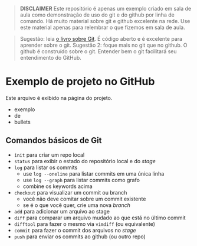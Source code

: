 > **DISCLAIMER** Este repositório é apenas um exemplo criado em sala de aula como 
> demonstração de uso do git e do github por linha de comando. Há muito
> material sobre git e github excelente na rede. Use este material
> apenas para relembrar o que fizemos em sala de aula.

> Sugestão: leia [o livro sobre Git](https://git-scm.com/book/en/v2). É código aberto e é excelente para
> aprender sobre o git. Sugestão 2: foque mais no git que no github. O github
> é construído sobre o git. Entender bem o git facilitará seu entendimento
> do GitHub.

# Exemplo de projeto no GitHub


Este arquivo é exibido na página do projeto.

- exemplo
- de
- bullets


## Comandos básicos de Git

- `init` para criar um repo local
- `status` para exibir o estado do repositório local e do _stage_
- `log` para listar os commits
  - use `log --oneline` para listar commits em uma única linha
  - use `log --graph` para listar commits como grafo
  - combine os keywords acima
- `checkout` para visualizar um commit ou branch 
  - você não deve comitar sobre um commit existente
  - se é o que você quer, crie uma nova _branch_
- `add` para adicionar um arquivo ao stage
- `diff` para comparar um arquivo mudado ao que está no último
  commit
- `difftool` para fazer o mesmo via `vimdiff` (ou equivalente)
- `commit` para fazer o commit dos arquivos no _stage_
- `push` para enviar os commits ao github (ou outro repo)

